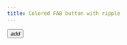 ```yaml
---
title: Colored FAB button with ripple
---
```


<button class="mdl-button mdl-js-button mdl-button--fab mdl-js-ripple-effect mdl-button--colored">
  <i class="material-icons">add</i>
</button>
